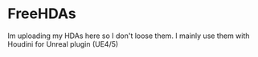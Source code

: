 # FreeHDAs
Im uploading my HDAs here so I don't loose them. I mainly use them with Houdini for Unreal plugin (UE4/5)
